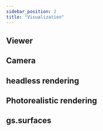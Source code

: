 ```yaml
---
sidebar_position: 2
title: "Visualization"
---
```


## Viewer

## Camera

## headless rendering

## Photorealistic rendering

## gs.surfaces